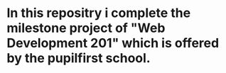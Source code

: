 # In this repositry i complete the milestone project of "Web Development 201" which is offered by the pupilfirst school.